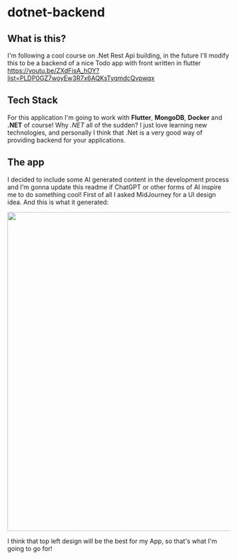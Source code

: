 # dotnet-backend
## What is this?
I'm following a cool course on .Net Rest Api building, in the future I'll modify this to be a backend of a nice Todo app with front written in flutter
<https://youtu.be/ZXdFisA_hOY?list=PLDP0GZ7woyEw3R7x6AQKsTyqmdcQvpwqx>
## Tech Stack
For this application I'm going to work with **Flutter**, **MongoDB**, **Docker** and **.NET** of course! Why *.NET* all of the sudden? I just love learning new technologies,
and personally I think that .Net is a very good way of providing backend for your applications.
## The app
I decided to include some AI generated content in the development process and I'm gonna update this readme if ChatGPT or other forms of AI inspire me to do something cool!
First of all I asked MidJourney for a UI design idea. And this is what it generated:

<p align="center">
<img src="https://cdn.discordapp.com/attachments/1033494662968782931/1055359114051592212/319313282_684490563115491_6357008355077268956_n.png" width="720">
</p>

I think that top left design will be the best for my App, so that's what I'm going to go for!
